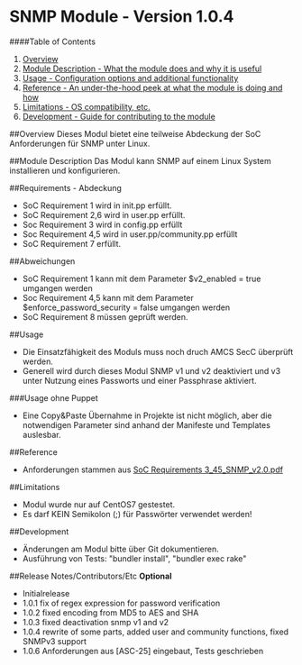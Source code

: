 # SNMP Module - Version 1.0.4

####Table of Contents

1. [Overview](#overview)
2. [Module Description - What the module does and why it is useful](#module-description)
3. [Usage - Configuration options and additional functionality](#usage)
4. [Reference - An under-the-hood peek at what the module is doing and how](#reference)
5. [Limitations - OS compatibility, etc.](#limitations)
6. [Development - Guide for contributing to the module](#development)

##Overview
Dieses Modul bietet eine teilweise Abdeckung der SoC Anforderungen für SNMP unter Linux.       

##Module Description
Das Modul kann SNMP auf einem Linux System installieren und konfigurieren.

##Requirements - Abdeckung
- SoC Requirement 1 wird in init.pp erfüllt.
- SoC Requirement 2,6 wird in user.pp erfüllt.
- Soc Requirement 3 wird in config.pp erfüllt
- Soc Requirement 4,5 wird in user.pp/community.pp erfüllt
- SoC Requirement 7 erfüllt.

##Abweichungen
- SoC Requirement 1 kann mit dem Parameter $v2_enabled = true umgangen werden
- Soc Requirement 4,5 kann mit dem Parameter $enforce_password_security = false umgangen werden
- SoC Requirement 8 müssen geprüft werden.

##Usage
- Die Einsatzfähigkeit des Moduls muss noch druch AMCS SecC überprüft werden.
- Generell wird durch dieses Modul SNMP v1 und v2 deaktiviert und v3 unter Nutzung eines Passworts und einer Passphrase aktiviert.

###Usage ohne Puppet
- Eine Copy&Paste Übernahme in Projekte ist nicht möglich, aber die notwendigen Parameter sind anhand der Manifeste und Templates auslesbar.

##Reference
- Anforderungen stammen aus [SoC Requirements 3_45_SNMP_v2.0.pdf](https://psa-portal.telekom.de/intranet-ui/public/releases/documents.xhtml?style=normal&domain=56828&source=login#)

##Limitations
- Modul wurde nur auf CentOS7 gestestet.
- Es darf KEIN Semikolon (;) für Passwörter verwendet werden!

##Development
- Änderungen am Modul bitte über Git dokumentieren.
- Ausführung von Tests: "bundler install", "bundler exec rake"

##Release Notes/Contributors/Etc **Optional**
- Initialrelease
- 1.0.1 fix of regex expression for password verification 
- 1.0.2 fixed encoding from MD5 to AES and SHA
- 1.0.3 fixed deactivation snmp v1 and v2
- 1.0.4 rewrite of some parts, added user and community functions, fixed SNMPv3 support
- 1.0.6 Anforderungen aus [ASC-25] eingebaut, Tests geschrieben